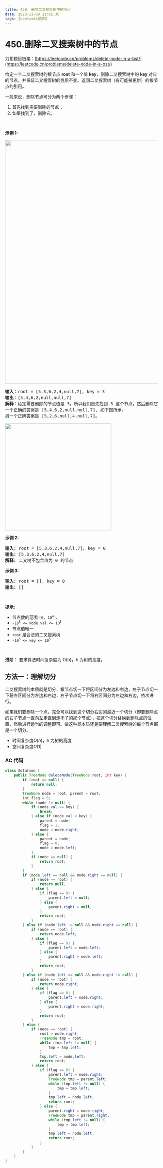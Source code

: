 ```yaml
---
title: 450. 删除二叉搜索树中的节点
date: 2023-11-09 11:01:30
tags: [Leetcode题解]
---
```


# 450.删除二叉搜索树中的节点

力扣题目链接：[https://leetcode.cn/problems/delete-node-in-a-bst/](https://leetcode.cn/problems/delete-node-in-a-bst/)

<p>给定一个二叉搜索树的根节点 <strong>root </strong>和一个值 <strong>key</strong>，删除二叉搜索树中的&nbsp;<strong>key&nbsp;</strong>对应的节点，并保证二叉搜索树的性质不变。返回二叉搜索树（有可能被更新）的根节点的引用。</p>

<p>一般来说，删除节点可分为两个步骤：</p>

<ol>
	<li>首先找到需要删除的节点；</li>
	<li>如果找到了，删除它。</li>
</ol>

<p>&nbsp;</p>

<p><strong>示例 1:</strong></p>

<p><img src="https://assets.leetcode.com/uploads/2020/09/04/del_node_1.jpg" style="width: 800px;" /></p>

<pre>
<strong>输入：</strong>root = [5,3,6,2,4,null,7], key = 3
<strong>输出：</strong>[5,4,6,2,null,null,7]
<strong>解释：</strong>给定需要删除的节点值是 3，所以我们首先找到 3 这个节点，然后删除它。
一个正确的答案是 [5,4,6,2,null,null,7], 如下图所示。
另一个正确答案是 [5,2,6,null,4,null,7]。

<img src="https://assets.leetcode.com/uploads/2020/09/04/del_node_supp.jpg" style="width: 350px;" />
</pre>

<p><strong>示例 2:</strong></p>

<pre>
<strong>输入:</strong> root = [5,3,6,2,4,null,7], key = 0
<strong>输出:</strong> [5,3,6,2,4,null,7]
<strong>解释:</strong> 二叉树不包含值为 0 的节点
</pre>

<p><strong>示例 3:</strong></p>

<pre>
<strong>输入:</strong> root = [], key = 0
<strong>输出:</strong> []</pre>

<p>&nbsp;</p>

<p><strong>提示:</strong></p>

<ul>
	<li>节点数的范围&nbsp;<code>[0, 10<sup>4</sup>]</code>.</li>
	<li><code>-10<sup>5</sup>&nbsp;&lt;= Node.val &lt;= 10<sup>5</sup></code></li>
	<li>节点值唯一</li>
	<li><code>root</code>&nbsp;是合法的二叉搜索树</li>
	<li><code>-10<sup>5</sup>&nbsp;&lt;= key &lt;= 10<sup>5</sup></code></li>
</ul>

<p>&nbsp;</p>

<p><strong>进阶：</strong> 要求算法时间复杂度为&nbsp;O(h)，h 为树的高度。</p>

## 方法一：理解切分

二叉搜索树的本质就是切分，根节点切一下将区间分为左边和右边，左子节点切一下将左区间分为左边和右边，右子节点切一下将右区间分为左边和右边，依次进行。

如果我们要删除一个点，完全可以找到这个切分右边的最近一个切分（即要删除点的右子节点一直向左走直到走不了的那个节点），把这个切分替换到删除点的位置，然后进行适当的调整即可。做这种题本质还是要理解二叉搜索树的每个节点都是一个切分。

- 时间复杂度$O(h)$，h 为树的高度
- 空间复杂度$O(1)$

### AC 代码

```java
class Solution {
    public TreeNode deleteNode(TreeNode root, int key) {
        if (root == null) {
            return null;
        }
        TreeNode node = root, parent = root;
        int flag = 0;
        while (node != null) {
            if (node.val == key) {
                break;
            } else if (node.val < key) {
                parent = node;
                flag = 1;
                node = node.right;
            } else {
                parent = node;
                flag = 0;
                node = node.left;
            }
            if (node == null) {
                return root;
            }
        }
        if (node.left == null && node.right == null) {
            if (node == root) {
                return null;
            } else {
                if (flag == 0) {
                    parent.left = null;
                } else {
                    parent.right = null;
                }
                return root;
            }
        } else if (node.left != null && node.right == null) {
            if (node == root) {
                return node.left;
            } else {
                if (flag == 0) {
                    parent.left = node.left;
                } else {
                    parent.right = node.left;
                }
                return root;
            }
        } else if (node.left == null && node.right != null) {
            if (node == root) {
                return node.right;
            } else {
                if (flag == 0) {
                    parent.left = node.right;
                } else {
                    parent.right = node.right;
                }
                return root;
            }
        } else {
            if (node == root) {
                root = node.right;
                TreeNode tmp = root;
                while (tmp.left != null) {
                    tmp = tmp.left;
                }
                tmp.left = node.left;
                return root;
            } else {
                if (flag == 0) {
                    parent.left = node.right;
                    TreeNode tmp = parent.left;
                    while (tmp.left != null) {
                        tmp = tmp.left;
                    }
                    tmp.left = node.left;
                    return root;
                } else {
                    parent.right = node.right;
                    TreeNode tmp = parent.right;
                    while (tmp.left != null) {
                        tmp = tmp.left;
                    }
                    tmp.left = node.left;
                    return root;
                }
            }
        }
    }
}
```
